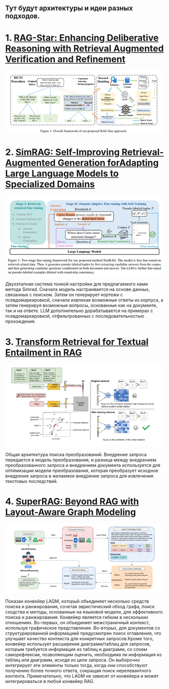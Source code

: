 ## Тут будут архитектуры и идеи разных подходов.


# 1. [RAG-Star: Enhancing Deliberative Reasoning with Retrieval Augmented Verification and Refinement](https://aclanthology.org/2025.naacl-long.361.pdf)

![Overall framework of our proposed RAG-Star approach](https://github.com/rocoss/Awesome-RAG/blob/main/images/RAG/1.png)



# 2. [SimRAG: Self-Improving Retrieval-Augmented Generation forAdapting Large Language Models to Specialized Domains](https://aclanthology.org/2025.naacl-long.575.pdf)

![](https://github.com/rocoss/Awesome-RAG/blob/main/images/RAG/2.png)

Двухэтапная система тонкой настройки для предлагаемого нами метода Simrad. Сначала модель настраивается на основе данных, связанных с поиском. Затем он генерирует кортежи с псевдомаркировкой, сначала извлекая возможные ответы из корпуса, а затем генерируя возможные вопросы, основанные как на документе, так и на ответе. LLM дополнительно дорабатывается на примерах с псевдомаркировкой, отфильтрованных с последовательностью прохождения.



# 3. [Transform Retrieval for Textual Entailment in RAG](https://aclanthology.org/2025.naacl-long.50.pdf)

![](https://github.com/rocoss/Awesome-RAG/blob/main/images/RAG/3.png)

Общая архитектура поиска преобразований. Внедрение запроса передается в модель преобразования, и разница между внедрением преобразованного запроса и внедрением документа используется для оптимизации модели преобразования, которая преобразует исходное внедрение запроса в желаемое внедрение запроса для извлечения текстовых последствий.

# 4. [SuperRAG: Beyond RAG with Layout-Aware Graph Modeling](https://aclanthology.org/2025.naacl-long.45.pdf)

![SuperRAG framework](https://github.com/rocoss/Awesome-RAG/blob/main/images/RAG/4.png)

Показан конвейер LAQM, который объединяет несколько средств поиска и ранжирования, сочетая эвристический обход графа, поиск сходства и методы, основанные на языковой модели, для эффективного поиска и ранжирования. Конвейер является гибким в нескольких отношениях. Во-первых, он объединяет межстраничный контекст, используя графическое представление. Во-вторых, для документов со структурированной информацией предусмотрен поиск оглавления, что улучшает качество контекста для конкретных запросов.Кроме того, конвейер использует расширение диаграмм/таблиц для запросов, которым требуется информация из таблиц и диаграмм, со слоем саморефлексии, позволяющим оценить, необходима ли информация из таблиц или диаграмм, исходя из цели запроса. Он выборочно интегрирует эти элементы только тогда, когда они способствуют получению более точного ответа, сокращая поиск нерелевантного контента. Примечательно, что LAGM не зависит от конвейера и может интегрироваться в любой конвейер RAG.
